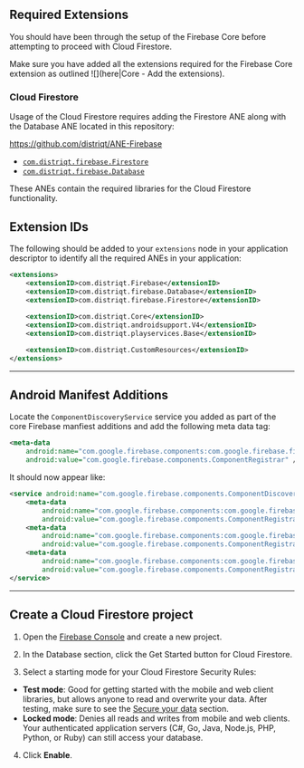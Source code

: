 

## Required Extensions

You should have been through the setup of the Firebase Core before attempting to proceed with Cloud Firestore.

Make sure you have added all the extensions required for the Firebase Core extension as outlined ![](here|Core - Add the extensions).


### Cloud Firestore

Usage of the Cloud Firestore requires adding the Firestore ANE along with the Database ANE located in this repository:

https://github.com/distriqt/ANE-Firebase

- [`com.distriqt.firebase.Firestore`](https://github.com/distriqt/ANE-Firebase/raw/master/lib/com.distriqt.firebase.Firestore.ane)
- [`com.distriqt.firebase.Database`](https://github.com/distriqt/ANE-Firebase/raw/master/lib/com.distriqt.firebase.Database.ane)


These ANEs contain the required libraries for the Cloud Firestore functionality.



## Extension IDs

The following should be added to your `extensions` node in your application descriptor to identify all the required ANEs in your application:

```xml
<extensions>
    <extensionID>com.distriqt.Firebase</extensionID>
    <extensionID>com.distriqt.firebase.Database</extensionID>
    <extensionID>com.distriqt.firebase.Firestore</extensionID>
	
    <extensionID>com.distriqt.Core</extensionID>
    <extensionID>com.distriqt.androidsupport.V4</extensionID>
    <extensionID>com.distriqt.playservices.Base</extensionID>

	<extensionID>com.distriqt.CustomResources</extensionID>
</extensions>
```


---

## Android Manifest Additions

Locate the `ComponentDiscoveryService` service you added as part of the core Firebase manfiest additions and add the following meta data tag:

```xml
<meta-data
    android:name="com.google.firebase.components:com.google.firebase.firestore.FirestoreRegistrar"
    android:value="com.google.firebase.components.ComponentRegistrar" />
```

It should now appear like:

```xml
<service android:name="com.google.firebase.components.ComponentDiscoveryService" >
    <meta-data
        android:name="com.google.firebase.components:com.google.firebase.firestore.FirestoreRegistrar"
        android:value="com.google.firebase.components.ComponentRegistrar" />
    <meta-data
        android:name="com.google.firebase.components:com.google.firebase.analytics.connector.internal.AnalyticsConnectorRegistrar"
        android:value="com.google.firebase.components.ComponentRegistrar" />
    <meta-data
        android:name="com.google.firebase.components:com.google.firebase.iid.Registrar"
        android:value="com.google.firebase.components.ComponentRegistrar" />
</service>
```






---

## Create a Cloud Firestore project

1. Open the [Firebase Console](https://console.firebase.google.com/) and create a new project.

2. In the Database section, click the Get Started button for Cloud Firestore.

3. Select a starting mode for your Cloud Firestore Security Rules:
  - **Test mode**: Good for getting started with the mobile and web client libraries, but allows anyone to read and overwrite your data. After testing, make sure to see the [Secure your data](https://firebase.google.com/docs/firestore/quickstart#secure_your_data) section. 
  - **Locked mode**: Denies all reads and writes from mobile and web clients. Your authenticated application servers (C#, Go, Java, Node.js, PHP, Python, or Ruby) can still access your database.

4. Click **Enable**.


